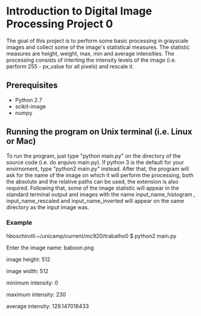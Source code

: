 # Introduction to Digital Image Processing Project 0
The goal of this project is to perform some basic processing in grayscale images and collect some of the image's statistical measures. The statistic measures are height, weight, max, min and average intensities. The processing consists of interting the intensity levels of the image (i.e. perform 255 - px_value for all pixels) and rescale it.

## Prerequisites
  - Python 2.7
  - scikit-image
  - numpy

## Running the program on Unix terminal (i.e. Linux or Mac)
To run the program, just type "python main.py" on the directory of the source code (i.e. do arquivo main.py). If python 3 is the default for your envirnoment, type "python2 main.py" instead.
After that, the program will ask for the name of the image on which it will perform the processing, both the absolute and the relative paths can be used, the extension is also required. Following that, some of the image statistic will appear in the standard terminal output and images with the name input_name_histogram , input_name_rescaled and input_name_inverted will appear on the same directory as the input image was.

### Example
hboschirolli:~/unicamp/current/mc920/trabalho0 $ python2 main.py

Enter the image name: baboon.png

image height: 512

image width: 512

minimum intensity: 0

maximum intensity: 230

average intensity: 129.147018433

